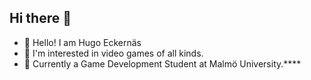 ## Hi there 👋
- 👋 Hello! I am Hugo Eckernäs
- 👀 I'm interested in video games of all kinds.
- 🏫 Currently a Game Development Student at Malmö University.****

<!--
**HugoEck/HugoEck** is a ✨ _special_ ✨ repository because its `README.md` (this file) appears on your GitHub profile.

Here are some ideas to get you started:

- 🔭 I’m currently working on ...
- 🌱 I’m currently learning ...
- 👯 I’m looking to collaborate on ...
- 🤔 I’m looking for help with ...
- 💬 Ask me about ...
- 📫 How to reach me: ...
- 😄 Pronouns: ...
- ⚡ Fun fact: ...
-->

